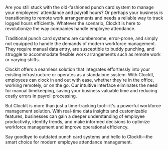 Are you still stuck with the old-fashioned punch card system to manage your employees' attendance and payroll hours? Or perhaps your business is transitioning to remote work arrangements and needs a reliable way to track logged hours efficiently. Whatever the scenario, ClockIt is here to revolutionize the way companies handle employee attendance.

Traditional punch card systems are cumbersome, error-prone, and simply not equipped to handle the demands of modern workforce management. They require manual data entry, are susceptible to buddy punching, and struggle to accommodate flexible work arrangements such as remote work or varying shifts.

ClockIt offers a seamless solution that integrates effortlessly into your existing infrastructure or operates as a standalone system. With ClockIt, employees can clock in and out with ease, whether they're in the office, working remotely, or on the go. Our intuitive interface eliminates the need for manual timekeeping, saving your business valuable time and reducing costly errors in payroll processing.

But ClockIt is more than just a time-tracking tool—it's a powerful workforce management solution. With real-time data insights and customizable features, businesses can gain a deeper understanding of employee productivity, identify trends, and make informed decisions to optimize workforce management and improve operational efficiency.

Say goodbye to outdated punch card systems and hello to ClockIt—the smart choice for modern employee attendance management.
